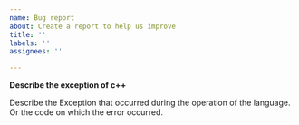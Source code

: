 ```yaml
---
name: Bug report
about: Create a report to help us improve
title: ''
labels: ''
assignees: ''

---
```


**Describe the exception of c++**


Describe the Exception that occurred during the operation of the language.
Or the code on which the error occurred.
